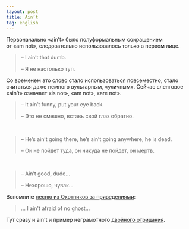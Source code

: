 ```yaml
---
layout: post
title: Ain’t
tag: english
---
```

Первоначально «ain’t» было полуформальным сокращением от «am not», следовательно использовалось только в первом лице.

> – I ain’t that dumb.
>
> – Я не настолько туп.

Со временем это слово стало использоваться повсеместно, стало считаться даже немного вульгарным, «уличным». Сейчас сленговое «ain’t» означает «is not», «am not», «are not».

> – It ain’t funny, put your eye back.
>
> – Это не смешно, вставь свой глаз обратно.

&nbsp;

> – He’s ain’t going there, he’s ain’t going anywhere, he is dead.
>
> – Он не пойдет туда, он никуда не пойдет, он мертв.

&nbsp;

> – Ain’t good, dude...
>
> – Нехорошо, чувак...

Вспомните [песню из Охотников за приведениями](https://www.youtube.com/watch?v=Fe93CLbHjxQ):

> ... I ain't afraid of no ghost...

Тут сразу и ain't и пример неграмотного [двойного отрицания](/double_negation.html).
